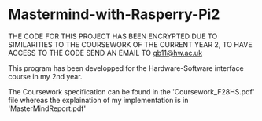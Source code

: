 # Mastermind-with-Rasperry-Pi2

THE CODE FOR THIS PROJECT HAS BEEN ENCRYPTED DUE TO SIMILARITIES TO THE COURSEWORK OF THE CURRENT YEAR 2, TO HAVE ACCESS TO THE CODE SEND AN EMAIL TO gb11@hw.ac.uk

This program has been developped for the Hardware-Software interface course in my 2nd year.

The Coursework specification can be found in the 'Coursework_F28HS.pdf' file whereas the explaination of my implementation is in 'MasterMindReport.pdf'
